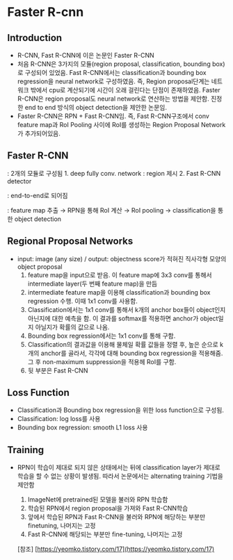 # Faster R-cnn

## Introduction

- R-CNN, Fast R-CNN에 이은 논문인 Faster R-CNN
- 처음 R-CNN은 3가지의 모듈(region proposal, classification, bounding box)로 구성되어 있었음. Fast R-CNN에서는 classification과 bounding box regression을 neural network로 구성하였음. 즉, Region proposal단계는 네트워크 밖에서 cpu로 계산되기에 시간이 오래 걸린다는 단점이 존재하였음. Faster R-CNN은 region proposal도 neural network로 연산하는 방법을 제안함. 진정한 end to end 방식의 object detection을 제안한 논문임.
- Faster R-CNN은 RPN + Fast R-CNN임. 즉, Fast R-CNN구조에서 conv feature map과 RoI Pooling 사이에 RoI를 생성하는 Region Proposal Network가 추가되어있음.

## Faster R-CNN

: 2개의 모듈로 구성됨 1. deep fully conv. network : region 제시 2. Fast R-CNN detector

: end-to-end로 되어짐

: feature map 추출 → RPN을 통해 RoI 계산 → RoI pooling → classification을 통한 object detection

## Regional Proposal Networks

- input: image (any size) / output: objectness score가 적혀진 직사각형 모양의 object proposal
    1. feature map을 input으로 받음. 이 feature map에 3x3 conv를 통해서 intermediate layer(두 번째 feature map)을 만듬
    2. intermediate feature map을 이용해 classification과 bounding box regression 수행. 이때 1x1 conv를 사용함.
    3. Classification에서는 1x1 conv를 통해서 k개의 anchor box들이 object인지 아닌지에 대한 예측을 함. 이 결과를 softmax를 적용하면 anchor가 object일지 아닐지가 확률의 값으로 나옴.
    4. Bounding box regression에서는 1x1 conv를 통해 구함.
    5. Classification의 결과값을 이용해 물체일 확률 값들을 정렬 후, 높은 순으로 k개의 anchor를 골라서, 각각에 대해 bounding box regression을 적용해줌. 그 후 non-maximum suppression을 적용헤 RoI를 구함.
    6. 뒷 부분은 Fast R-CNN

## Loss Function

- Classification과 Bounding box regression을 위한 loss function으로 구성됨.
- Classification: log loss를 사용
- Bounding box regression: smooth L1 loss 사용

## Training

- RPN이 학습이 제대로 되지 않은 상태에서는 뒤에 classification layer가 제대로 학습을 할 수 없는 상황이 발생됨. 따라서 논문에서는 alternating training 기법을 제안함
    1. ImageNet에 pretrained된 모델을 불러와 RPN 학습함
    2. 학습된 RPN에서 region proposal을 가져와 Fast R-CNN학습
    3. 앞에서 학습된 RPN과 Fast R-CNN을 불러와 RPN에 해당하는 부분만 finetuning, 나머지는 고정
    4. Fast R-CNN에 해당되는 부분만 fine-tuning, 나머지는 고정

    [참조] [https://yeomko.tistory.com/17](https://yeomko.tistory.com/17)